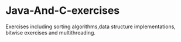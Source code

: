 # Java-And-C-exercises
Exercises including sorting algorithms,data structure implementations, bitwise exercises and multithreading.
